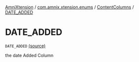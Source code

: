 [AmniXtension](../../index.md) / [com.amnix.xtension.enums](../index.md) / [ContentColumns](index.md) / [DATE_ADDED](./-d-a-t-e_-a-d-d-e-d.md)

# DATE_ADDED

`DATE_ADDED` [(source)](https://github.com/AmniX/AmniXTension/tree/master/AmniXtension/src/main/java/com/amnix/xtension/enums/ContentColumns.kt#L22)

the date Added Column

